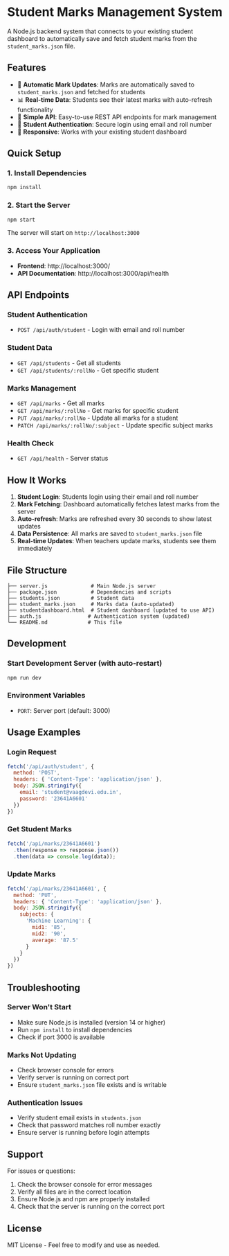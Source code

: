 # Student Marks Management System

A Node.js backend system that connects to your existing student dashboard to automatically save and fetch student marks from the `student_marks.json` file.

## Features

- 🔄 **Automatic Mark Updates**: Marks are automatically saved to `student_marks.json` and fetched for students
- 📊 **Real-time Data**: Students see their latest marks with auto-refresh functionality
- 🎯 **Simple API**: Easy-to-use REST API endpoints for mark management
- 🔐 **Student Authentication**: Secure login using email and roll number
- 📱 **Responsive**: Works with your existing student dashboard

## Quick Setup

### 1. Install Dependencies

```bash
npm install
```

### 2. Start the Server

```bash
npm start
```

The server will start on `http://localhost:3000`

### 3. Access Your Application

- **Frontend**: http://localhost:3000/
- **API Documentation**: http://localhost:3000/api/health

## API Endpoints

### Student Authentication
- `POST /api/auth/student` - Login with email and roll number

### Student Data
- `GET /api/students` - Get all students
- `GET /api/students/:rollNo` - Get specific student

### Marks Management
- `GET /api/marks` - Get all marks
- `GET /api/marks/:rollNo` - Get marks for specific student
- `PUT /api/marks/:rollNo` - Update all marks for a student
- `PATCH /api/marks/:rollNo/:subject` - Update specific subject marks

### Health Check
- `GET /api/health` - Server status

## How It Works

1. **Student Login**: Students login using their email and roll number
2. **Mark Fetching**: Dashboard automatically fetches latest marks from the server
3. **Auto-refresh**: Marks are refreshed every 30 seconds to show latest updates
4. **Data Persistence**: All marks are saved to `student_marks.json` file
5. **Real-time Updates**: When teachers update marks, students see them immediately

## File Structure

```
├── server.js              # Main Node.js server
├── package.json           # Dependencies and scripts
├── students.json          # Student data
├── student_marks.json     # Marks data (auto-updated)
├── studentdashboard.html  # Student dashboard (updated to use API)
├── auth.js               # Authentication system (updated)
└── README.md             # This file
```

## Development

### Start Development Server (with auto-restart)
```bash
npm run dev
```

### Environment Variables
- `PORT`: Server port (default: 3000)

## Usage Examples

### Login Request
```javascript
fetch('/api/auth/student', {
  method: 'POST',
  headers: { 'Content-Type': 'application/json' },
  body: JSON.stringify({
    email: 'student@vaagdevi.edu.in',
    password: '23641A6601'
  })
})
```

### Get Student Marks
```javascript
fetch('/api/marks/23641A6601')
  .then(response => response.json())
  .then(data => console.log(data));
```

### Update Marks
```javascript
fetch('/api/marks/23641A6601', {
  method: 'PUT',
  headers: { 'Content-Type': 'application/json' },
  body: JSON.stringify({
    subjects: {
      'Machine Learning': {
        mid1: '85',
        mid2: '90',
        average: '87.5'
      }
    }
  })
})
```

## Troubleshooting

### Server Won't Start
- Make sure Node.js is installed (version 14 or higher)
- Run `npm install` to install dependencies
- Check if port 3000 is available

### Marks Not Updating
- Check browser console for errors
- Verify server is running on correct port
- Ensure `student_marks.json` file exists and is writable

### Authentication Issues
- Verify student email exists in `students.json`
- Check that password matches roll number exactly
- Ensure server is running before login attempts

## Support

For issues or questions:
1. Check the browser console for error messages
2. Verify all files are in the correct location
3. Ensure Node.js and npm are properly installed
4. Check that the server is running on the correct port

## License

MIT License - Feel free to modify and use as needed.
